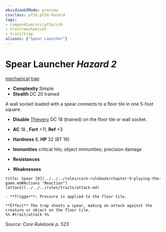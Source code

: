 ```yaml
---
obsidianUIMode: preview
cssclass: pf2e,pf2e-hazard
tags:
- compendium/src/pf2e/crb
- trait/mechanical
- trait/trap
aliases: ["Spear Launcher"]
---
```

# Spear Launcher *Hazard 2*  
[mechanical](../../../Rules/traits/mechanical.md)  [trap](../../../Rules/traits/trap.md)  

- **Complexity** Simple
- **Stealth** DC 20 trained  

A wall socket loaded with a spear connects to a floor tile in one 5-foot square.

- **Disable** [Thievery](../../skills.md#Thievery) DC 18 (trained) on the floor tile or wall socket.  

- **AC** 18 , **Fort** +11, **Ref** +3
- **Hardness** 8, **HP** 32 (BT 16)
- **Immunities** critical hits; object immunities; precision damage
- **Resistances** 
- **Weaknesses** 
     
```ad-embed-ability
title: Spear [R](../../../rules/core-rulebook/chapter-9-playing-the-game.md#Actions "Reaction")
[attack](../../../rules/traits/attack.md)  

- **Trigger**: Pressure is applied to the floor tile.

**Effect** The trap shoots a spear, making an attack against the creature or object on the floor tile.  
%% #trait/attack %%
```

*Source: Core Rulebook p. 523*
